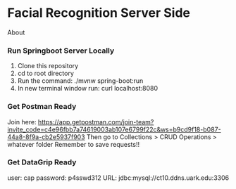 # Facial Recognition Server Side 
About
### Run Springboot Server Locally 
1. Clone this repository 
2. cd to root directory
3. Run the command: ./mvnw spring-boot:run
4. In new terminal window run: curl localhost:8080

### Get Postman Ready
Join here: 
https://app.getpostman.com/join-team?invite_code=c4e96fbb7a74619003ab107e6799f22c&ws=b9cd9f18-b087-44a8-8f9a-cb2e5937f903
Then go to Collections > CRUD Operations > whatever folder
Remember to save requests!! 

### Get DataGrip Ready
user: cap
password: p4sswd312
URL: jdbc:mysql://ct10.ddns.uark.edu:3306 
